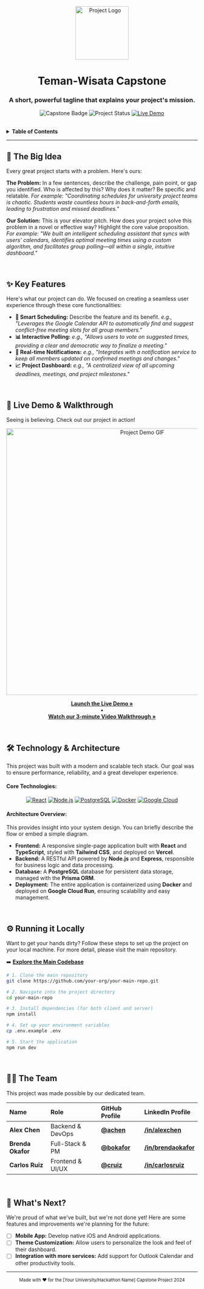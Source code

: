 <div align="center">

  <!-- Project Logo -->
  <img src="URL_TO_YOUR_PROJECT_LOGO" alt="Project Logo" width="140px">

  <!-- Project Title -->
  <h1><b>Teman-Wisata Capstone</b></h1>

  <!-- Project Tagline -->
  <h3>
    A short, powerful tagline that explains your project's mission.
  </h3>

  <!-- Badges -->
  <p>
    <img src="https://img.shields.io/badge/Capstone%20Project-Cornell%20Tech%202024-blue?style=for-the-badge" alt="Capstone Badge">
    <img src="https://img.shields.io/badge/Status-Completed-brightgreen?style=for-the-badge" alt="Project Status">
    <a href="LINK_TO_YOUR_DEMO">
      <img src="https://img.shields.io/badge/Live-Demo-purple?style=for-the-badge&logo=vercel" alt="Live Demo">
    </a>
  </p>
  <br>
</div>

<!-- Table of Contents -->
<details>
  <summary><b>Table of Contents</b></summary>
  <ol>
    <li><a href="#-the-big-idea">The Big Idea</a></li>
    <li><a href="#-key-features">Key Features</a></li>
    <li><a href="#-live-demo--walkthrough">Live Demo & Walkthrough</a></li>
    <li><a href="#-technology--architecture">Technology & Architecture</a></li>
    <li><a href="#-running-it-locally">Running it Locally</a></li>
    <li><a href="#-the-team">The Team</a></li>
    <li><a href="#-whats-next">What's Next?</a></li>
  </ol>
</details>

---

## 🎯 The Big Idea

Every great project starts with a problem. Here's ours:

**The Problem:** In a few sentences, describe the challenge, pain point, or gap you identified. Who is affected by this? Why does it matter? Be specific and relatable. *For example: "Coordinating schedules for university project teams is chaotic. Students waste countless hours in back-and-forth emails, leading to frustration and missed deadlines."*

**Our Solution:** This is your elevator pitch. How does your project solve this problem in a novel or effective way? Highlight the core value proposition. *For example: "We built an intelligent scheduling assistant that syncs with users' calendars, identifies optimal meeting times using a custom algorithm, and facilitates group polling—all within a single, intuitive dashboard."*

<br>

## ✨ Key Features

Here's what our project can do. We focused on creating a seamless user experience through these core functionalities:

*   **🤖 Smart Scheduling:** Describe the feature and its benefit. *e.g., "Leverages the Google Calendar API to automatically find and suggest conflict-free meeting slots for all group members."*
*   **📊 Interactive Polling:** *e.g., "Allows users to vote on suggested times, providing a clear and democratic way to finalize a meeting."*
*   **🔔 Real-time Notifications:** *e.g., "Integrates with a notification service to keep all members updated on confirmed meetings and changes."*
*   **📈 Project Dashboard:** *e.g., "A centralized view of all upcoming deadlines, meetings, and project milestones."*

<br>

## 🚀 Live Demo & Walkthrough

Seeing is believing. Check out our project in action!

<div align="center">
  <a href="LINK_TO_YOUR_LIVE_DEMO_URL" title="Click to view the live application">
    <img src="URL_TO_A_HIGH_QUALITY_GIF_OR_SCREENSHOT_OF_YOUR_APP" alt="Project Demo GIF" width="700px">
  </a>
  <p>
    <a href="LINK_TO_YOUR_LIVE_DEMO_URL"><b>Launch the Live Demo »</b></a>
    <br> • <br>
    <a href="LINK_TO_YOUR_VIDEO_WALKTHROUGH_ON_YOUTUBE/LOOM"><b>Watch our 3-minute Video Walkthrough »</b></a>
  </p>
</div>

<br>

## 🛠️ Technology & Architecture

This project was built with a modern and scalable tech stack. Our goal was to ensure performance, reliability, and a great developer experience.

#### Core Technologies:

<!-- Find icons at: https://devicon.dev/ or https://shields.io/ -->
<p align="center">
  <a href="#"><img alt="React" src="https://img.shields.io/badge/React-20232A?style=for-the-badge&logo=react&logoColor=61DAFB"></a>
  <a href="#"><img alt="Node.js" src="https://img.shields.io/badge/Node.js-339933?style=for-the-badge&logo=nodedotjs&logoColor=white"></a>
  <a href="#"><img alt="PostgreSQL" src="https://img.shields.io/badge/PostgreSQL-316192?style=for-the-badge&logo=postgresql&logoColor=white"></a>
  <a href="#"><img alt="Docker" src="https://img.shields.io/badge/Docker-2496ED?style=for-the-badge&logo=docker&logoColor=white"></a>
  <a href="#"><img alt="Google Cloud" src="https://img.shields.io/badge/Google_Cloud-4285F4?style=for-the-badge&logo=google-cloud&logoColor=white"></a>
</p>

#### Architecture Overview:

This provides insight into your system design. You can briefly describe the flow or embed a simple diagram.

*   **Frontend:** A responsive single-page application built with **React** and **TypeScript**, styled with **Tailwind CSS**, and deployed on **Vercel**.
*   **Backend:** A RESTful API powered by **Node.js** and **Express**, responsible for business logic and data processing.
*   **Database:** A **PostgreSQL** database for persistent data storage, managed with the **Prisma ORM**.
*   **Deployment:** The entire application is containerized using **Docker** and deployed on **Google Cloud Run**, ensuring scalability and easy management.

<!-- Optional: Uncomment and replace with a link to your architecture diagram -->
<!--
<div align="center">
  <img src="URL_TO_ARCHITECTURE_DIAGRAM" alt="Architecture Diagram" width="600px">
  <p><em>Our System Architecture Diagram</em></p>
</div>
-->

<br>

## ⚙️ Running it Locally

Want to get your hands dirty? Follow these steps to set up the project on your local machine. For more detail, please visit the main repository.

➡️ **[Explore the Main Codebase](LINK_TO_YOUR_PRIMARY_PROJECT_REPO)**

```bash
# 1. Clone the main repository
git clone https://github.com/your-org/your-main-repo.git

# 2. Navigate into the project directory
cd your-main-repo

# 3. Install dependencies (for both client and server)
npm install

# 4. Set up your environment variables
cp .env.example .env

# 5. Start the application
npm run dev
```

<br>

## 👨‍💻 The Team

This project was made possible by our dedicated team.

| Name           | Role               | GitHub Profile                                | LinkedIn Profile                                    |
| :------------- | :----------------- | :-------------------------------------------- | :-------------------------------------------------- |
| **Alex Chen**  | Backend & DevOps   | [**@achen**](https://github.com/username)   | [**/in/alexchen**](https://linkedin.com/in/username)   |
| **Brenda Okafor**| Full-Stack & PM    | [**@bokafor**](https://github.com/username) | [**/in/brendaokafor**](https://linkedin.com/in/username) |
| **Carlos Ruiz**| Frontend & UI/UX   | [**@cruiz**](https://github.com/username)   | [**/in/carlosruiz**](https://linkedin.com/in/username)   |

<br>

## 🔮 What's Next?

We're proud of what we've built, but we're not done yet! Here are some features and improvements we're planning for the future:

*   [ ] **Mobile App:** Develop native iOS and Android applications.
*   [ ] **Theme Customization:** Allow users to personalize the look and feel of their dashboard.
*   [ ] **Integration with more services:** Add support for Outlook Calendar and other productivity tools.

---

<div align="center">
  <small>Made with ❤️ for the [Your University/Hackathon Name] Capstone Project 2024</small>
</div>
